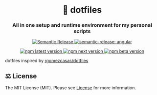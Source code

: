 <h1 align="center" style="border-bottom: none;">🤖 dotfiles</h1>
<h3 align="center">All in one setup and runtime environment for my personal scripts</h3>
<p align="center">
  <a href="https://github.com/abelazo/dotfiles/actions/workflows/semantic-release.yml">
    <img alt="Semantic Release" src="https://github.com/abelazo/dotfiles/actions/workflows/semantic-release.yml/badge.svg">
  </a>
  <a href="#badge">
    <img alt="semantic-release: angular" src="https://img.shields.io/badge/semantic--release-angular-e10079?logo=semantic-release">
  </a>
</p>
<p align="center">
  <a href="https://www.npmjs.com/package/semantic-release">
    <img alt="npm latest version" src="https://img.shields.io/npm/v/semantic-release/latest.svg">
  </a>
  <a href="https://www.npmjs.com/package/semantic-release">
    <img alt="npm next version" src="https://img.shields.io/npm/v/semantic-release/next.svg">
  </a>
  <a href="https://www.npmjs.com/package/semantic-release">
    <img alt="npm beta version" src="https://img.shields.io/npm/v/semantic-release/beta.svg">
  </a>
</p>

dotfiles inspired by [rgomezcasas/dotfiles](https://github.com/rgomezcasas/dotfiles)

## ⚖️ License
The MIT License (MIT). Please see [License](LICENSE) for more information.
